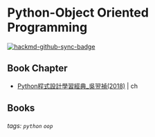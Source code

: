 # Python-Object Oriented Programming

[![hackmd-github-sync-badge](https://hackmd.io/RlPwoCoMS7Cy6YPKvC23ag/badge)](https://hackmd.io/RlPwoCoMS7Cy6YPKvC23ag)

## Book Chapter
* [Python程式設計學習經典_吳翌禎(2018)](http://books.gotop.com.tw/v_IEL020400) | ch

## Books
###### tags: `python` `oop`